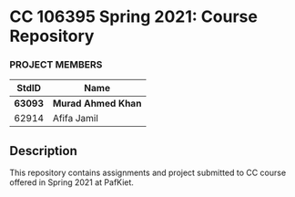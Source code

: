 # CC 106395 Spring 2021: Course Repository #
### PROJECT MEMBERS ###
StdID | Name
------------ | -------------
**63093** | **Murad Ahmed Khan** <!--group leader in bold-->
62914 | Afifa Jamil
## Description ##
This repository contains assignments and project submitted to CC course offered in Spring 2021 at PafKiet.
